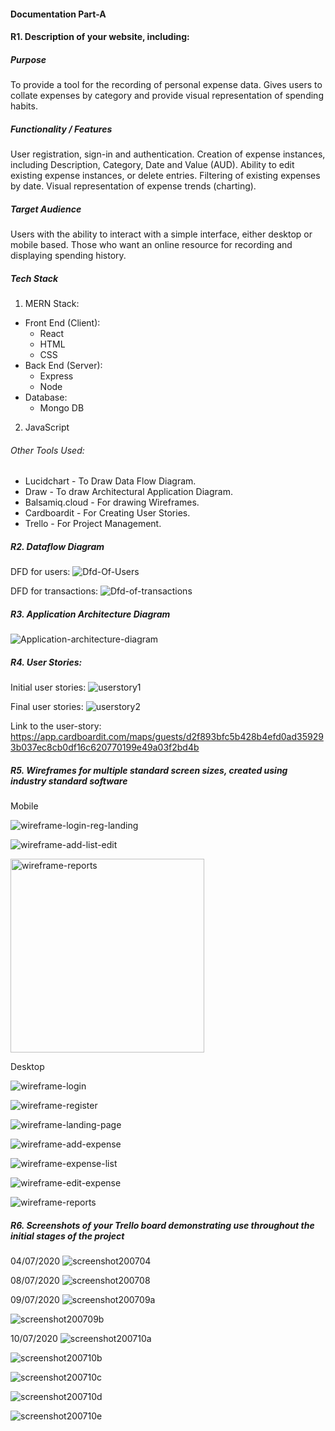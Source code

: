 #### Documentation Part-A

#### R1. Description of your website, including:

##### Purpose
To provide a tool for the recording of personal expense data. Gives users to collate expenses by category and provide visual representation of spending habits.

##### Functionality / Features
User registration, sign-in and authentication. Creation of expense instances, including
Description, Category, Date and Value (AUD). Ability to edit existing expense instances, or delete entries. 
Filtering of existing expenses by date. Visual representation of expense trends (charting).

##### Target Audience
Users with the ability to interact with a simple interface, either desktop or mobile based. Those who want an online resource for recording and displaying spending history. 

##### Tech Stack
1. MERN Stack:
* Front End (Client):
   * React
   * HTML
   * CSS
* Back End (Server):
   * Express 
   * Node
* Database:
   * Mongo DB

2. JavaScript
###### Other Tools Used:
* Lucidchart - To Draw Data Flow Diagram.
* Draw - To draw Architectural Application Diagram.
* Balsamiq.cloud - For drawing Wireframes.
* Cardboardit - For Creating User Stories.
* Trello - For Project Management.

##### R2. Dataflow Diagram

DFD for users: 
![Dfd-Of-Users](docs/Dfd/dfd-page2.png)

DFD for transactions:
![Dfd-of-transactions](docs/Dfd/dfd-page1.png)


##### R3. Application Architecture Diagram

![Application-architecture-diagram](docs/architectural-diagram/final-arch-diagram.png)


##### R4. User Stories:

Initial user stories:
![userstory1](docs/userstories/user1-9-7-20.png)


Final user stories:
![userstory2](docs/userstories/User-story2.png)

Link to the user-story: https://app.cardboardit.com/maps/guests/d2f893bfc5b428b4efd0ad359293b037ec8cb0df16c620770199e49a03f2bd4b


##### R5. Wireframes for multiple standard screen sizes, created using industry standard software
Mobile <br>

![wireframe-login-reg-landing](docs/wireframes/m-login-reg-landing.png)

![wireframe-add-list-edit](docs/wireframes/m-add-list-edit.png)

<img src="docs/wireframes/m-reports.png" alt="wireframe-reports" height="310"/>


Desktop<br>

![wireframe-login](docs/wireframes/d-login.png)

![wireframe-register](docs/wireframes/d-register.png)

![wireframe-landing-page](docs/wireframes/d-landing-page.png)

![wireframe-add-expense](docs/wireframes/d-add-expense.png)

![wireframe-expense-list](docs/wireframes/d-expense-list.png)

![wireframe-edit-expense](docs/wireframes/d-edit-expense.png)

![wireframe-reports](docs/wireframes/d-reports.png)



##### R6. Screenshots of your Trello board demonstrating use throughout the initial stages of the project
04/07/2020
![screenshot200704](docs/Trello/trello-screenshot-200704.jpg)

08/07/2020
![screenshot200708](docs/Trello/trello-screenshot-200708.png)

09/07/2020
![screenshot200709a](docs/Trello/trello-screenshot-200709a.png)

![screenshot200709b](docs/Trello/trello-screenshot-200709b.png)

10/07/2020
![screenshot200710a](docs/Trello/trello-screenshot-200710a.jpg)

![screenshot200710b](docs/Trello/trello-screenshot-200710b.jpg)

![screenshot200710c](docs/Trello/trello-screenshot-200710c.jpg)

![screenshot200710d](docs/Trello/trello-screenshot-200710d.jpg)

![screenshot200710e](docs/Trello/trello-screenshot-200710e.jpg)
